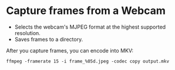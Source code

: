 # Capture frames from a Webcam

* Selects the webcam's MJPEG format at the highest supported resolution.
* Saves frames to a directory.

After you capture frames, you can encode into MKV:

```
ffmpeg -framerate 15 -i frame_%05d.jpeg -codec copy output.mkv
```
